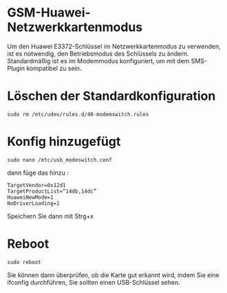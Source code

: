 # GSM-Huawei-Netzwerkkartenmodus

Um den Huawei E3372-Schlüssel im Netzwerkkartenmodus zu verwenden, ist es notwendig, den Betriebsmodus des Schlüssels zu ändern. Standardmäßig ist es im Modemmodus konfiguriert, um mit dem SMS-Plugin kompatibel zu sein.

# Löschen der Standardkonfiguration

``sudo rm /etc/udev/rules.d/40-modemswitch.rules``

# Konfig hinzugefügt

``sudo nano /etc/usb_modeswitch.conf``

dann füge das hinzu :

````
TargetVendor=0x12d1
TargetProductList=“14db,14dc”
HuaweiNewMode=1
NoDriverLoading=1
````

Speichern Sie dann mit Strg+x

# Reboot

``sudo reboot``

Sie können dann überprüfen, ob die Karte gut erkannt wird, indem Sie eine ifconfig durchführen, Sie sollten einen USB-Schlüssel sehen.
